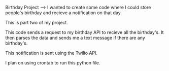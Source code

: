 Birthday Project --> I wanted to create some code where I could store people's birthday and recieve a notification on that day.

This is part two of my project.

This code sends a request to my birthday API to recieve all the birthday's. It then parses the data and sends me a text message if there are any birthday's.

This notification is sent using the Twilio API.

I plan on using crontab to run this python file.
